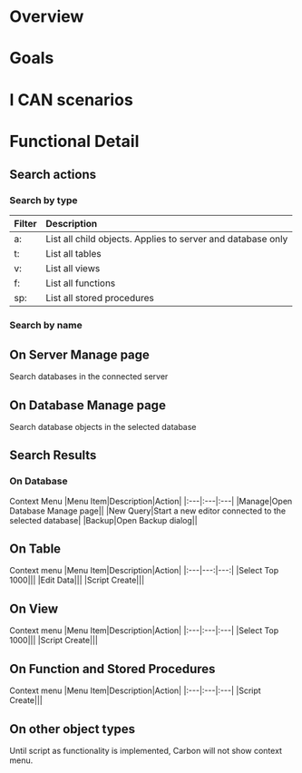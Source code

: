 # Overview


# Goals


# I CAN scenarios


# Functional Detail

## Search actions

### Search by type

|Filter|Description|
|:---|:---|
|a:|List all child objects. Applies to server and database only|
|t:|List all tables|
|v:|List all views|
|f:|List all functions|
|sp:|List all stored procedures|

### Search by name


## On Server Manage page
Search databases in the connected server

## On Database Manage page
Search database objects in the selected database 

## Search Results

### On Database

Context Menu
|Menu Item|Description|Action|
|:---|:---|:---|
|Manage|Open Database Manage page||
|New Query|Start a new editor connected to the selected database|
|Backup|Open Backup dialog||

## On Table 
Context menu
|Menu Item|Description|Action|
|:---|---:|---:|
|Select Top 1000|||
|Edit Data|||
|Script Create|||


## On View
Context menu
|Menu Item|Description|Action|
|:---|:---|:---|
|Select Top 1000|||
|Script Create|||


## On Function and Stored Procedures
Context menu
|Menu Item|Description|Action|
|:---|:---|:---|
|Script Create|||

## On other object types
Until script as functionality is implemented, Carbon will not show context menu.



